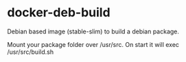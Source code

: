 # docker-deb-build
Debian based image (stable-slim) to build a debian package.

Mount your package folder over /usr/src. On start it will exec /usr/src/build.sh
